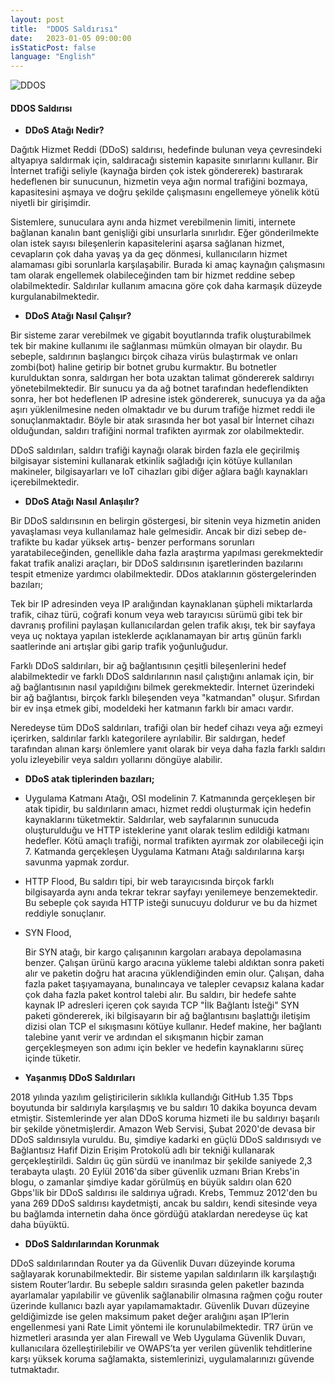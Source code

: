 ```yaml
---
layout: post
title:  "DDOS Saldırısı"
date:   2023-01-05 09:00:00
isStaticPost: false
language: "English"
---
```

![DDOS](/TR7-Website/3.jpeg)

#### **DDOS Saldırısı**

- **DDoS Atağı Nedir?**

Dağıtık Hizmet Reddi (DDoS) saldırısı, hedefinde bulunan veya çevresindeki altyapıya saldırmak için, saldıracağı sistemin kapasite sınırlarını kullanır. Bir İnternet trafiği seliyle (kaynağa birden çok istek göndererek) bastırarak hedeflenen bir sunucunun, hizmetin veya ağın normal trafiğini bozmaya, kapasitesini aşmaya ve doğru şekilde çalışmasını engellemeye yönelik kötü niyetli bir girişimdir.

Sistemlere, sunuculara aynı anda hizmet verebilmenin limiti, internete bağlanan kanalın bant genişliği gibi unsurlarla sınırlıdır. Eğer gönderilmekte olan istek sayısı bileşenlerin kapasitelerini aşarsa sağlanan hizmet, cevapların çok daha yavaş ya da geç dönmesi, kullanıcıların hizmet alamaması gibi sorunlarla karşılaşabilir. Burada ki amaç kaynağın çalışmasını tam olarak engellemek olabileceğinden tam bir hizmet reddine sebep olabilmektedir. Saldırılar kullanım amacına göre çok daha karmaşık düzeyde kurgulanabilmektedir.

- **DDoS Atağı Nasıl Çalışır?**

Bir sisteme zarar verebilmek ve gigabit boyutlarında trafik oluşturabilmek tek bir makine kullanımı ile sağlanması mümkün olmayan bir olaydır. Bu sebeple, saldırının başlangıcı birçok cihaza virüs bulaştırmak ve onları zombi(bot) haline getirip bir botnet grubu kurmaktır. Bu botnetler kurulduktan sonra, saldırgan her bota uzaktan talimat göndererek saldırıyı yönetebilmektedir. Bir sunucu ya da ağ botnet tarafından hedeflendikten sonra, her bot hedeflenen IP adresine istek göndererek, sunucuya ya da ağa aşırı yüklenilmesine neden olmaktadır ve bu durum trafiğe hizmet reddi ile sonuçlanmaktadır. Böyle bir atak sırasında her bot yasal bir İnternet cihazı olduğundan, saldırı trafiğini normal trafikten ayırmak zor olabilmektedir.

DDoS saldırıları, saldırı trafiği kaynağı olarak birden fazla ele geçirilmiş bilgisayar sistemini kullanarak etkinlik sağladığı için kötüye kullanılan makineler, bilgisayarları ve IoT cihazları gibi diğer ağlara bağlı kaynakları içerebilmektedir.

- **DDoS Atağı Nasıl Anlaşılır?**

Bir DDoS saldırısının en belirgin göstergesi, bir sitenin veya hizmetin aniden yavaşlaması veya kullanılamaz hale gelmesidir. Ancak bir dizi sebep de- trafikte bu kadar yüksek artış- benzer performans sorunları yaratabileceğinden, genellikle daha fazla araştırma yapılması gerekmektedir fakat trafik analizi araçları, bir DDoS saldırısının işaretlerinden bazılarını tespit etmenize yardımcı olabilmektedir. DDos ataklarının göstergelerinden bazıları;

Tek bir IP adresinden veya IP aralığından kaynaklanan şüpheli miktarlarda trafik, cihaz türü, coğrafi konum veya web tarayıcısı sürümü gibi tek bir davranış profilini paylaşan kullanıcılardan gelen trafik akışı, tek bir sayfaya veya uç noktaya yapılan isteklerde açıklanamayan bir artış günün farklı saatlerinde ani artışlar gibi garip trafik yoğunluğudur.

Farklı DDoS saldırıları, bir ağ bağlantısının çeşitli bileşenlerini hedef alabilmektedir ve farklı DDoS saldırılarının nasıl çalıştığını anlamak için, bir ağ bağlantısının nasıl yapıldığını bilmek gerekmektedir.
İnternet üzerindeki bir ağ bağlantısı, birçok farklı bileşenden veya "katmandan" oluşur. Sıfırdan bir ev inşa etmek gibi, modeldeki her katmanın farklı bir amacı vardır.

Neredeyse tüm DDoS saldırıları, trafiği olan bir hedef cihazı veya ağı ezmeyi içerirken, saldırılar farklı kategorilere ayrılabilir. Bir saldırgan, hedef tarafından alınan karşı önlemlere yanıt olarak bir veya daha fazla farklı saldırı yolu izleyebilir veya saldırı yollarını döngüye alabilir.

- **DDoS atak tiplerinden bazıları;**
 - Uygulama Katmanı Atağı,
    OSI modelinin 7. Katmanında gerçekleşen bir atak tipidir, bu saldırıların amacı, hizmet reddi oluşturmak için hedefin kaynaklarını tüketmektir. Saldırılar, web sayfalarının sunucuda oluşturulduğu ve HTTP isteklerine yanıt olarak teslim edildiği katmanı hedefler. Kötü amaçlı trafiği, normal trafikten ayırmak zor olabileceği için 7. Katmanda gerçekleşen Uygulama Katmanı Atağı saldırılarına karşı savunma yapmak zordur.

 -  HTTP Flood, 
      Bu saldırı tipi, bir web tarayıcısında birçok farklı bilgisayarda aynı anda tekrar tekrar sayfayı yenilemeye benzemektedir. Bu sebeple çok sayıda HTTP isteği sunucuyu doldurur ve bu da hizmet reddiyle sonuçlanır.

 -  SYN Flood,

     Bir SYN atağı, bir kargo çalışanının kargoları arabaya depolamasına benzer. Çalışan ürünü kargo aracına yükleme talebi aldıktan sonra paketi alır ve paketin doğru hat aracına yüklendiğinden emin olur. Çalışan, daha fazla paket taşıyamayana, bunalıncaya ve talepler cevapsız kalana kadar çok daha fazla paket kontrol talebi alır. Bu saldırı, bir hedefe sahte kaynak IP adresleri içeren çok sayıda TCP "İlk Bağlantı İsteği" SYN paketi göndererek, iki bilgisayarın bir ağ bağlantısını başlattığı iletişim dizisi olan TCP el sıkışmasını kötüye kullanır. Hedef makine, her bağlantı talebine yanıt verir ve ardından el sıkışmanın hiçbir zaman gerçekleşmeyen son adımı için bekler ve hedefin kaynaklarını süreç içinde tüketir.



- **Yaşanmış DDoS Saldırıları**

2018 yılında yazılım geliştiricilerin sıklıkla kullandığı GitHub 1.35 Tbps boyutunda bir saldırıyla karşılaşmış ve bu saldırı 10 dakika boyunca devam etmiştir. Sistemlerinde yer alan DDoS koruma hizmeti ile bu saldırıyı başarılı bir şekilde yönetmişlerdir. Amazon Web Servisi, Şubat 2020'de devasa bir DDoS saldırısıyla vuruldu. Bu, şimdiye kadarki en güçlü DDoS saldırısıydı ve Bağlantısız Hafif Dizin Erişim Protokolü adlı bir tekniği kullanarak gerçekleştirildi. Saldırı üç gün sürdü ve inanılmaz bir şekilde saniyede 2,3 terabayta ulaştı. 20 Eylül 2016'da siber güvenlik uzmanı Brian Krebs'in blogu, o zamanlar şimdiye kadar görülmüş en büyük saldırı olan 620 Gbps'lik bir DDoS saldırısı ile saldırıya uğradı. Krebs, Temmuz 2012'den bu yana 269 DDoS saldırısı kaydetmişti, ancak bu saldırı, kendi sitesinde veya bu bağlamda internetin daha önce gördüğü ataklardan neredeyse üç kat daha büyüktü.


- **DDoS Saldırılarından Korunmak**

DDoS saldırılarından Router ya da Güvenlik Duvarı düzeyinde koruma sağlayarak korunabilmektedir. Bir sisteme yapılan saldırıların ilk karşılaştığı sistem Router’lardır. Bu sebeple saldırı sırasında gelen paketler bazında ayarlamalar yapılabilir ve güvenlik sağlanabilir olmasına rağmen çoğu router üzerinde kullanıcı bazlı ayar yapılamamaktadır. Güvenlik Duvarı düzeyine geldiğimizde ise gelen maksimum paket değer aralığını aşan IP’lerin engellenmesi yani Rate Limit yöntemi ile korunulabilmektedir. TR7 ürün ve hizmetleri arasında yer alan Firewall ve Web Uygulama Güvenlik Duvarı, kullanıcılara özelleştirilebilir ve OWAPS’ta yer verilen güvenlik tehditlerine karşı yüksek koruma sağlamakta, sistemlerinizi, uygulamalarınızı güvende tutmaktadır.


